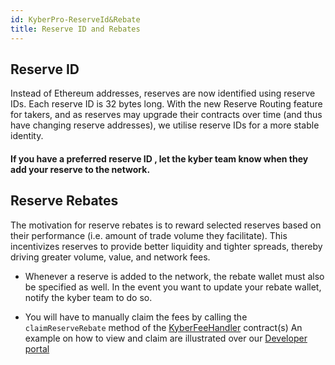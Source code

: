 ```yaml
---
id: KyberPro-ReserveId&Rebate
title: Reserve ID and Rebates
---
```

[//]: # (tagline)

## Reserve ID

Instead of Ethereum addresses, reserves are now identified using reserve IDs. Each reserve ID is 32 bytes long. With the new Reserve Routing feature for takers, and as reserves may upgrade their contracts over time (and thus have changing reserve addresses), we utilise reserve IDs for a more stable identity.

#### If you have a preferred reserve ID , let the kyber team know when they add your reserve to the network.


## Reserve Rebates

The motivation for reserve rebates is to reward selected reserves based on their performance (i.e. amount of trade volume they facilitate). This incentivizes reserves to provide better liquidity and tighter spreads, thereby driving greater volume, value, and network fees.

* Whenever a reserve is added to the network, the rebate wallet must also be specified as well. In the event you want to update your rebate wallet, notify the kyber team to do so.

* You will have to manually claim the fees by calling the `claimReserveRebate` method of the [KyberFeeHandler](https://ropsten.etherscan.io/address/0xe57B2c3b4E44730805358131a6Fc244C57178Da7) contract(s)
An example on how to view and claim are illustrated over our [Developer portal](https://developer.kyber.network/docs/Reserves-Rebates/)